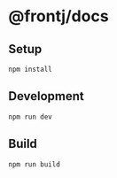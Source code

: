 # @frontj/docs

## Setup

```
npm install
```

## Development

```
npm run dev
```

## Build

```
npm run build
```